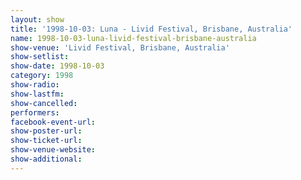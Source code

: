 ```yaml
---
layout: show
title: '1998-10-03: Luna - Livid Festival, Brisbane, Australia'
name: 1998-10-03-luna-livid-festival-brisbane-australia
show-venue: 'Livid Festival, Brisbane, Australia'
show-setlist: 
show-date: 1998-10-03
category: 1998
show-radio: 
show-lastfm: 
show-cancelled: 
performers: 
facebook-event-url: 
show-poster-url: 
show-ticket-url: 
show-venue-website: 
show-additional: 
---
```


